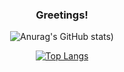 <div align=center>
   
   ### Greetings!

   ![Anurag's GitHub stats](https://github-readme-stats.vercel.app/api?username=Sonecaa&theme=synthwave&show_icons=true&hide=contribs&include_all_commits=true))
   
   [![Top Langs](https://github-readme-stats.vercel.app/api/top-langs/?username=Sonecaa&layout=compact)](https://github.com/anuraghazra/github-readme-stats)


</div>


<!--
**Sonecaa/Sonecaa** is a ✨ _special_ ✨ repository because its `README.md` (this file) appears on your GitHub profile.

Here are some ideas to get you started:

- 🔭 I’m currently working on ...
- 🌱 I’m currently learning ...
- 👯 I’m looking to collaborate on ...
- 🤔 I’m looking for help with ...
- 💬 Ask me about ...
- 📫 How to reach me: ...
- 😄 Pronouns: ...
- ⚡ Fun fact: ...
-->
